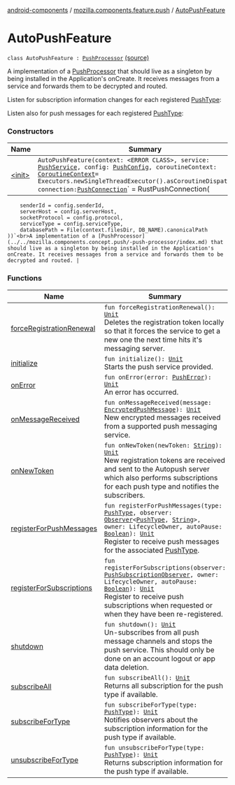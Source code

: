 [android-components](../../index.md) / [mozilla.components.feature.push](../index.md) / [AutoPushFeature](./index.md)

# AutoPushFeature

`class AutoPushFeature : `[`PushProcessor`](../../mozilla.components.concept.push/-push-processor/index.md) [(source)](https://github.com/mozilla-mobile/android-components/blob/master/components/feature/push/src/main/java/mozilla/components/feature/push/AutoPushFeature.kt#L66)

A implementation of a [PushProcessor](../../mozilla.components.concept.push/-push-processor/index.md) that should live as a singleton by being installed
in the Application's onCreate. It receives messages from a service and forwards them
to be decrypted and routed.

Listen for subscription information changes for each registered [PushType](../-push-type/index.md):

Listen also for push messages for each registered [PushType](../-push-type/index.md):

### Constructors

| Name | Summary |
|---|---|
| [&lt;init&gt;](-init-.md) | `AutoPushFeature(context: <ERROR CLASS>, service: `[`PushService`](../../mozilla.components.concept.push/-push-service/index.md)`, config: `[`PushConfig`](../-push-config/index.md)`, coroutineContext: `[`CoroutineContext`](https://kotlinlang.org/api/latest/jvm/stdlib/kotlin.coroutines/-coroutine-context/index.html)` = Executors.newSingleThreadExecutor().asCoroutineDispatcher(), connection: `[`PushConnection`](../-push-connection/index.md)` = RustPushConnection(
        senderId = config.senderId,
        serverHost = config.serverHost,
        socketProtocol = config.protocol,
        serviceType = config.serviceType,
        databasePath = File(context.filesDir, DB_NAME).canonicalPath
    ))`<br>A implementation of a [PushProcessor](../../mozilla.components.concept.push/-push-processor/index.md) that should live as a singleton by being installed in the Application's onCreate. It receives messages from a service and forwards them to be decrypted and routed. |

### Functions

| Name | Summary |
|---|---|
| [forceRegistrationRenewal](force-registration-renewal.md) | `fun forceRegistrationRenewal(): `[`Unit`](https://kotlinlang.org/api/latest/jvm/stdlib/kotlin/-unit/index.html)<br>Deletes the registration token locally so that it forces the service to get a new one the next time hits it's messaging server. |
| [initialize](initialize.md) | `fun initialize(): `[`Unit`](https://kotlinlang.org/api/latest/jvm/stdlib/kotlin/-unit/index.html)<br>Starts the push service provided. |
| [onError](on-error.md) | `fun onError(error: `[`PushError`](../../mozilla.components.concept.push/-push-error/index.md)`): `[`Unit`](https://kotlinlang.org/api/latest/jvm/stdlib/kotlin/-unit/index.html)<br>An error has occurred. |
| [onMessageReceived](on-message-received.md) | `fun onMessageReceived(message: `[`EncryptedPushMessage`](../../mozilla.components.concept.push/-encrypted-push-message/index.md)`): `[`Unit`](https://kotlinlang.org/api/latest/jvm/stdlib/kotlin/-unit/index.html)<br>New encrypted messages received from a supported push messaging service. |
| [onNewToken](on-new-token.md) | `fun onNewToken(newToken: `[`String`](https://kotlinlang.org/api/latest/jvm/stdlib/kotlin/-string/index.html)`): `[`Unit`](https://kotlinlang.org/api/latest/jvm/stdlib/kotlin/-unit/index.html)<br>New registration tokens are received and sent to the Autopush server which also performs subscriptions for each push type and notifies the subscribers. |
| [registerForPushMessages](register-for-push-messages.md) | `fun registerForPushMessages(type: `[`PushType`](../-push-type/index.md)`, observer: `[`Observer`](../../mozilla.components.concept.push/-bus/-observer/index.md)`<`[`PushType`](../-push-type/index.md)`, `[`String`](https://kotlinlang.org/api/latest/jvm/stdlib/kotlin/-string/index.html)`>, owner: LifecycleOwner, autoPause: `[`Boolean`](https://kotlinlang.org/api/latest/jvm/stdlib/kotlin/-boolean/index.html)`): `[`Unit`](https://kotlinlang.org/api/latest/jvm/stdlib/kotlin/-unit/index.html)<br>Register to receive push messages for the associated [PushType](../-push-type/index.md). |
| [registerForSubscriptions](register-for-subscriptions.md) | `fun registerForSubscriptions(observer: `[`PushSubscriptionObserver`](../-push-subscription-observer/index.md)`, owner: LifecycleOwner, autoPause: `[`Boolean`](https://kotlinlang.org/api/latest/jvm/stdlib/kotlin/-boolean/index.html)`): `[`Unit`](https://kotlinlang.org/api/latest/jvm/stdlib/kotlin/-unit/index.html)<br>Register to receive push subscriptions when requested or when they have been re-registered. |
| [shutdown](shutdown.md) | `fun shutdown(): `[`Unit`](https://kotlinlang.org/api/latest/jvm/stdlib/kotlin/-unit/index.html)<br>Un-subscribes from all push message channels and stops the push service. This should only be done on an account logout or app data deletion. |
| [subscribeAll](subscribe-all.md) | `fun subscribeAll(): `[`Unit`](https://kotlinlang.org/api/latest/jvm/stdlib/kotlin/-unit/index.html)<br>Returns all subscription for the push type if available. |
| [subscribeForType](subscribe-for-type.md) | `fun subscribeForType(type: `[`PushType`](../-push-type/index.md)`): `[`Unit`](https://kotlinlang.org/api/latest/jvm/stdlib/kotlin/-unit/index.html)<br>Notifies observers about the subscription information for the push type if available. |
| [unsubscribeForType](unsubscribe-for-type.md) | `fun unsubscribeForType(type: `[`PushType`](../-push-type/index.md)`): `[`Unit`](https://kotlinlang.org/api/latest/jvm/stdlib/kotlin/-unit/index.html)<br>Returns subscription information for the push type if available. |
